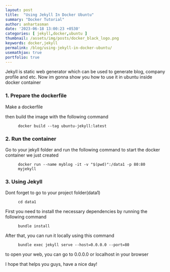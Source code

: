 ```yaml
---
layout: post
title:  "Using Jekyll In Docker Ubuntu"
summary: "Docker Tutorial"
author: anhartasman
date: '2023-06-18 13:00:23 +0530'
categories: [ jekyll,docker,ubuntu ]
thumbnail: /assets/img/posts/docker_black_logo.png
keywords: docker,jekyll
permalink: /blog/using-jekyll-in-docker-ubuntu/
usemathjax: true
portfolio: true 
---
```


Jekyll is static web generator which can be used to generate blog, company profile and etc. Now im gonna show you how to use it in ubuntu inside docker container

<h3>1. Prepare the dockerfile</h3>

Make a dockerfile

<script src="https://gist.github.com/anhartasman/04c2c878b2097125bc99fee390184f3b.js"></script>

then build the image with the following command

<figure class="highlight"><pre>
<code>docker build --tag ubuntu-jekyll:latest</code>
</pre></figure>

<h3>2. Run the container</h3>

Go to your jekyll folder and run the following command to start the docker container we just created

<figure class="highlight"><pre>
<code>docker run --name myblog -it -v "$(pwd)":/data1 -p 80:80 myjekyll</code>
</pre></figure>


<h3>3. Using Jekyll</h3>

Dont forget to go to your project folder(data1)

<figure class="highlight"><pre>
<code>cd data1</code>
</pre></figure>

First you need to install the necessary dependencies by running the following command

<figure class="highlight"><pre>
<code>bundle install</code>
</pre></figure>

After that, you can run it locally using this command

<figure class="highlight"><pre>
<code>bundle exec jekyll serve --host=0.0.0.0 --port=80</code>
</pre></figure>

to open your web, you can go to 0.0.0.0 or localhost in your browser

I hope that helps you guys, have a nice day!